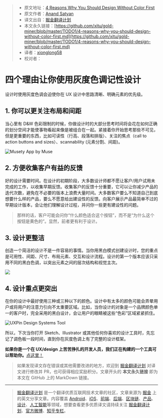 > * 原文地址：[4 Reasons Why You Should Design Without Color First](https://medium.com/devsdesign/4-reasons-why-you-should-design-without-color-first-c0e38180f689)
> * 原文作者：[Anand Satyan](https://medium.com/@anandsatyan)
> * 译文出自：[掘金翻译计划](https://github.com/xitu/gold-miner)
> * 本文永久链接：[https://github.com/xitu/gold-miner/blob/master/TODO1/4-reasons-why-you-should-design-without-color-first.md](https://github.com/xitu/gold-miner/blob/master/TODO1/4-reasons-why-you-should-design-without-color-first.md)
> * 译者：[xionglong58](https://github.com/xionglong58)
> * 校对者：

# 四个理由让你使用灰度色调记性设计

设计时使用灰度色调会迫使你在 UX 设计中思路清晰、明确元素的优先级。

## 1. 你可以更关注布局和间距

当心里有 D&W 色彩限制的时候，你做设计时的大部分思考时间将会花在如何正确的划分空间才能使事物看起来像是被组合在一起。紧接着你开始思考那些不可见，但是更重要的东西，比如可读性（行高、段落和排版）、关注的焦点（call to action buttons and sizes）、scannability (元素分割、间距)。

![Musety App by [Muse](https://dribbble.com/siyumiao)](https://cdn-images-1.medium.com/max/2000/0*q2R1nr4jd9NpW3E1.png)

## 2. 方便收集客户有益的反馈

好的设计需要时间。在设计的初期阶段，大多数设计师都不愿让客户/用户试用未完成的工作，以收集早期反馈。收集客户的反馈十分重要，它可以让你减少产品的迭代次数，避免在不必要的版本上浪费大量时间。大多数客户要么不知道自己到底想要什么样的产品，要么不愿意给出建设性的反馈。向客户展示产品最简单不过的早期设计版本，会让他们理解设计过程，并问你一些更有建设性的问题。

> 那样的话，客户可能会问你“什么颜色适合这个按钮”，而不是“为什么这个按钮是黄色的”。显然，前者更有利于设计。

## 3. 设计更整洁

创造一个简洁的设计不是一件容易的事情。当你用黑白模式创建设计时，您的重点是可用性、间距、尺寸、布局元素、交互和设计流程。设计的第一个版本应该只采用不同的黑白色调，以突出元素之间的层次结构和视觉主次。

![](https://cdn-images-1.medium.com/max/2000/0*6BGjoJRHoqxYay2d.png)

## 4. 设计重点更突出

在你的设计中最好使用三种或三种以下的颜色。设计中有太多的颜色可能会弄晕用户或将用户的注意力引向不太重要区域。比如，当你设计的对象是一个品牌颜色单一的客户时，完全采用的黑白设计，会让用户的眼睛被这些“色彩”区域紧紧抓住。

![UXPin Design Systems Tool](https://cdn-images-1.medium.com/max/2000/0*hxW3pxZK3PRE-XVE.jpg)

所以，下次当你打开 Sketch、Illustrator 或其他任何你喜欢的设计工具时，先忘记了调色板一段时间，直到你在灰度色调上有了完整的设计框架。

**如果你是一个在 UX/design 上苦苦挣扎的开发人员，我们正在构建的一个工具可以帮助你。**[点这里！](https://devs.design)

> 如果发现译文存在错误或其他需要改进的地方，欢迎到 [掘金翻译计划](https://github.com/xitu/gold-miner) 对译文进行修改并 PR，也可获得相应奖励积分。文章开头的 **本文永久链接** 即为本文在 GitHub 上的 MarkDown 链接。

---

> [掘金翻译计划](https://github.com/xitu/gold-miner) 是一个翻译优质互联网技术文章的社区，文章来源为 [掘金](https://juejin.im) 上的英文分享文章。内容覆盖 [Android](https://github.com/xitu/gold-miner#android)、[iOS](https://github.com/xitu/gold-miner#ios)、[前端](https://github.com/xitu/gold-miner#前端)、[后端](https://github.com/xitu/gold-miner#后端)、[区块链](https://github.com/xitu/gold-miner#区块链)、[产品](https://github.com/xitu/gold-miner#产品)、[设计](https://github.com/xitu/gold-miner#设计)、[人工智能](https://github.com/xitu/gold-miner#人工智能)等领域，想要查看更多优质译文请持续关注 [掘金翻译计划](https://github.com/xitu/gold-miner)、[官方微博](http://weibo.com/juejinfanyi)、[知乎专栏](https://zhuanlan.zhihu.com/juejinfanyi)。
